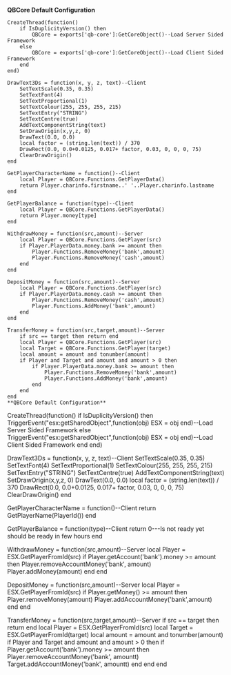 **QBCore Default Configuration**
````
CreateThread(function()
    if IsDuplicityVersion() then 
        QBCore = exports['qb-core']:GetCoreObject()--Load Server Sided Framework
    else
        QBCore = exports['qb-core']:GetCoreObject()--Load Client Sided Framework
    end
end)

DrawText3Ds = function(x, y, z, text)--Client
	SetTextScale(0.35, 0.35)
    SetTextFont(4)
    SetTextProportional(1)
    SetTextColour(255, 255, 255, 215)
    SetTextEntry("STRING")
    SetTextCentre(true)
    AddTextComponentString(text)
    SetDrawOrigin(x,y,z, 0)
    DrawText(0.0, 0.0)
    local factor = (string.len(text)) / 370
    DrawRect(0.0, 0.0+0.0125, 0.017+ factor, 0.03, 0, 0, 0, 75)
    ClearDrawOrigin()
end

GetPlayerCharacterName = function()--Client
    local Player = QBCore.Functions.GetPlayerData()
    return Player.charinfo.firstname..' '..Player.charinfo.lastname
end

GetPlayerBalance = function(type)--Client
    local Player = QBCore.Functions.GetPlayerData()
    return Player.money[type]
end

WithdrawMoney = function(src,amount)--Server
    local Player = QBCore.Functions.GetPlayer(src)
    if Player.PlayerData.money.bank >= amount then
        Player.Functions.RemoveMoney('bank',amount)
        Player.Functions.RemoveMoney('cash',amount)
    end
end

DepositMoney = function(src,amount)--Server
    local Player = QBCore.Functions.GetPlayer(src)
    if Player.PlayerData.money.cash >= amount then
        Player.Functions.RemoveMoney('cash',amount)
        Player.Functions.AddMoney('bank',amount)
    end
end

TransferMoney = function(src,target,amount)--Server
    if src == target then return end
    local Player = QBCore.Functions.GetPlayer(src)
    local Target = QBCore.Functions.GetPlayer(target)
    local amount = amount and tonumber(amount)
    if Player and Target and amount and amount > 0 then 
        if Player.PlayerData.money.bank >= amount then 
            Player.Functions.RemoveMoney('bank',amount)
            Player.Functions.AddMoney('bank',amount)
        end
    end
end
**QBCore Default Configuration**
````
CreateThread(function()
    if IsDuplicityVersion() then 
        TriggerEvent("esx:getSharedObject",function(obj)
		    ESX = obj
	    end)--Load Server Sided Framework
    else
        TriggerEvent("esx:getSharedObject",function(obj)
            ESX = obj
        end)--Load Client Sided Framework
    end
end)

DrawText3Ds = function(x, y, z, text)--Client
	SetTextScale(0.35, 0.35)
    SetTextFont(4)
    SetTextProportional(1)
    SetTextColour(255, 255, 255, 215)
    SetTextEntry("STRING")
    SetTextCentre(true)
    AddTextComponentString(text)
    SetDrawOrigin(x,y,z, 0)
    DrawText(0.0, 0.0)
    local factor = (string.len(text)) / 370
    DrawRect(0.0, 0.0+0.0125, 0.017+ factor, 0.03, 0, 0, 0, 75)
    ClearDrawOrigin()
end

GetPlayerCharacterName = function()--Client
    return GetPlayerName(PlayerId())
end

GetPlayerBalance = function(type)--Client
    return 0---Is not ready yet should be ready in few hours
end

WithdrawMoney = function(src,amount)--Server
    local Player = ESX.GetPlayerFromId(src)
    if Player.getAccount('bank').money >= amount then
        Player.removeAccountMoney('bank', amount)
		Player.addMoney(amount)
    end
end

DepositMoney = function(src,amount)--Server
    local Player = ESX.GetPlayerFromId(src)
    if Player.getMoney() >= amount then
        Player.removeMoney(amount)
		Player.addAccountMoney('bank',amount)
    end
end

TransferMoney = function(src,target,amount)--Server
    if src == target then return end
    local Player = ESX.GetPlayerFromId(src)
    local Target = ESX.GetPlayerFromId(target)
    local amount = amount and tonumber(amount)
    if Player and Target and amount and amount > 0 then 
        if Player.getAccount('bank').money >= amount then 
            Player.removeAccountMoney('bank', amountt)
			Target.addAccountMoney('bank', amountt)
        end
    end
end

